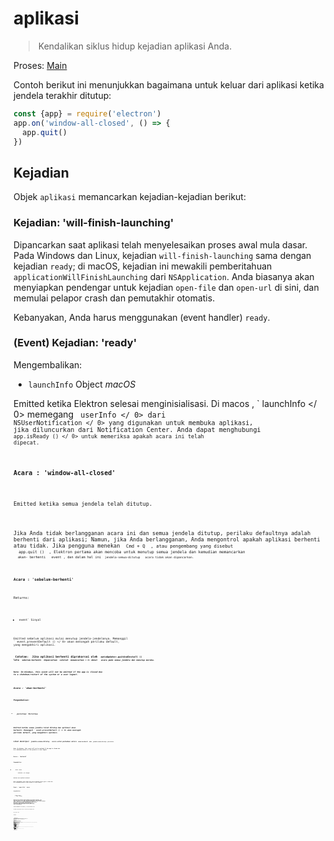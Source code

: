 # aplikasi

> Kendalikan siklus hidup kejadian aplikasi Anda.

Proses: [Main](../glossary.md#main-process)

Contoh berikut ini menunjukkan bagaimana untuk keluar dari aplikasi ketika jendela terakhir ditutup:

```javascript
const {app} = require('electron')
app.on('window-all-closed', () => {
  app.quit()
})
```

## Kejadian

Objek `aplikasi` memancarkan kejadian-kejadian berikut:

### Kejadian: 'will-finish-launching'

Dipancarkan saat aplikasi telah menyelesaikan proses awal mula dasar. Pada Windows dan Linux, kejadian `will-finish-launching` sama dengan kejadian `ready`; di macOS, kejadian ini mewakili pemberitahuan `applicationWillFinishLaunching` dari `NSApplication`. Anda biasanya akan menyiapkan pendengar untuk kejadian `open-file` dan `open-url` di sini, dan memulai pelapor crash dan pemutakhir otomatis.

Kebanyakan, Anda harus menggunakan (event handler) `ready`.

### (Event) Kejadian: 'ready'

Mengembalikan:

* `launchInfo` Object *macOS*

Emitted ketika Elektron selesai menginisialisasi. Di macos , ` launchInfo </ 0> memegang <code> userInfo </ 0> dari <code> NSUserNotification </ 0> yang digunakan untuk membuka aplikasi, jika diluncurkan dari Notification Center. Anda dapat menghubungi <code> app.isReady () </ 0> untuk memeriksa apakah acara ini telah dipecat.</p>

<h3>Acara : 'window-all-closed'</h3>

<p>Emitted ketika semua jendela telah ditutup.</p>

<p>Jika Anda tidak berlangganan acara ini dan semua jendela ditutup, perilaku defaultnya adalah berhenti dari aplikasi; Namun, jika Anda berlangganan, Anda mengontrol apakah aplikasi berhenti atau tidak. Jika pengguna menekan <code> Cmd + Q </ 0> , atau pengembang yang disebut
 <code> app.quit () </ 0> , Elektron pertama akan mencoba untuk menutup semua jendela dan kemudian memancarkan
 <code> akan- berhenti </ 0>  event , dan dalam hal ini <code> jendela-semua-ditutup </ 0>  acara tidak akan dipancarkan.</p>

<h3>Acara : 'sebelum-berhenti'</h3>

<p>Returns:</p>

<ul>
<li><code>event` Sinyal</li> </ul> 

Emitted sebelum aplikasi mulai menutup jendela-jendelanya. Memanggil ` event.preventDefault () </ 0> akan mencegah perilaku default, yang mengakhiri aplikasi.</p>

<p><strong> Catatan: </ 0> Jika aplikasi berhenti diprakarsai oleh <code> autoUpdater.quitAndInstall () </ 1> 
lalu <code> sebelum-berhenti </ 1> dipancarkan <em> setelah </ 2> memancarkan < 1> dekat </ 1>  acara pada semua jendela dan menutup mereka.</p>

<p><strong>Note:</strong> On Windows, this event will not be emitted if the app is closed due
to a shutdown/restart of the system or a user logout.</p>

<h3>Acara : 'akan-berhenti'</h3>

<p>Pengembalian:</p>

<ul>
<li><code>peristiwa` Peristiwa</li> </ul> 

Emitted ketika semua jendela telah ditutup dan aplikasi akan berhenti. Memanggil ` event.preventDefault () </ 0> akan mencegah perilaku default, yang mengakhiri aplikasi.</p>

<p>Lihat deskripsi <code> jendela-semua-ditutup </ 0>  acara untuk perbedaan antara <code> akan-berhenti </ 0> dan <code> jendela-semua-ditutup </ 0> peristiwa.</p>

<p><strong>Note:</strong> On Windows, this event will not be emitted if the app is closed due
to a shutdown/restart of the system or a user logout.</p>

<h3>Acara : 'berhenti'</h3>

<p>Pengembalian:</p>

<ul>
<li><code>acara` Acara</li> 

* ` exitCode </ 0> Integer</li>
</ul>

<p>Emitted saat aplikasi berhenti.</p>

<p><strong>Note:</strong> On Windows, this event will not be emitted if the app is closed due
to a shutdown/restart of the system or a user logout.</p>

<h3>Event : 'open-file' <em> macos </ 0></h3>

<p>Pengembalian:</p>

<ul>
<li><code>acara` Acara
* `path` String</ul> 

Emitted saat pengguna ingin membuka file dengan aplikasi. The ` open-file yang </ 0> 
event biasanya dipancarkan saat aplikasi sudah terbuka dan OS ingin menggunakan kembali aplikasi untuk membuka file. <code> open-file </ 0> juga dipancarkan saat sebuah file diturunkan ke dok dan aplikasi belum berjalan. Pastikan untuk mendengarkan <code> open-file yang </ 0> acara sangat awal di startup aplikasi Anda untuk menangani kasus ini (bahkan sebelum <code> siap </ 0>  acara dipancarkan).</p>

<p>Anda harus menghubungi <code> event .preventDefault () </ 0> jika Anda ingin menangani acara ini .</p>

<p>Pada Windows, Anda harus mengurai <code> process.argv </ 0> (dalam proses utama) untuk mendapatkan filepath.</p>

<h3>Acara: 'buka-url' <em> macos </em></h3>

<p>Pengembalian:</p>

<ul>
<li><code>acara` Acara</li> 

* ` url </ 0> String</li>
</ul>

<p>Emitted saat pengguna ingin membuka URL dengan aplikasi. File <code> Info.plist <code> aplikasi Anda
 harus menentukan skema url di dalam kunci <code> CFBundleURLTypes `, dan set ` NSPrincipalClass ` ke <0> AtomApplication </code>.</p> 
  Anda harus menghubungi ` event .preventDefault () </ 0> jika Anda ingin menangani acara ini .</p>

<h3>Acara: 'aktifkan' <em>macOS</em></h3>

<p>Pengembalian:</p>

<ul>
<li><code>acara` Acara</li> 
  
  * `hasVisibleWindows` Boolean</ul> 
  
  Emitted saat aplikasi diaktifkan. Berbagai tindakan dapat memicu acara ini, seperti meluncurkan aplikasi untuk pertama kalinya, mencoba meluncurkan ulang aplikasi saat sudah berjalan, atau mengklik ikon dok atau ikon taskbar.
  
  ### Acara: 'lanjutkan aktivitas' *macOS*
  
  Pengembalian:
  
  * `event</ 0> Acara</li>
<li><code>ketik` String - String yang mengidentifikasi aktivitas. Maps ke [`NSUserActivity.activityType`](https://developer.apple.com/library/ios/documentation/Foundation/Reference/NSUserActivity_Class/index.html#//apple_ref/occ/instp/NSUserActivity/activityType).
  * `userInfo` Objek - Berisi status spesifik aplikasi yang disimpan oleh aktivitas di perangkat lain.
  
  Emitted selama [Handoff](https://developer.apple.com/library/ios/documentation/UserExperience/Conceptual/Handoff/HandoffFundamentals/HandoffFundamentals.html) saat aktivitas dari perangkat lain ingin dilanjutkan. Anda harus menghubungi `event.preventDefault()` jika Anda ingin menangani acara ini.
  
  Aktivitas pengguna hanya dapat dilanjutkan di aplikasi yang memiliki ID Tim pengembang yang sama dengan aplikasi sumber aktivitas dan yang mendukung jenis aktivitas. Jenis aktivitas yang didukung ditentukan di aplikasi `Info.plist` di bawah tombol `NSUserActivityTypes`.
  
  ### Event: 'will-continue-activity' *macOS*
  
  Pengembalian:
  
  * `acara` Acara
  * `ketik` String - String yang mengidentifikasi aktivitas. Maps ke [`NSUserActivity.activityType`](https://developer.apple.com/library/ios/documentation/Foundation/Reference/NSUserActivity_Class/index.html#//apple_ref/occ/instp/NSUserActivity/activityType).
  
  Emitted during [Handoff](https://developer.apple.com/library/ios/documentation/UserExperience/Conceptual/Handoff/HandoffFundamentals/HandoffFundamentals.html) before an activity from a different device wants to be resumed. Anda harus menghubungi `event.preventDefault()` jika Anda ingin menangani acara ini.
  
  ### Event: 'continue-activity-error' *macOS*
  
  Pengembalian:
  
  * `acara` Acara
  * `ketik` String - String yang mengidentifikasi aktivitas. Maps ke [`NSUserActivity.activityType`](https://developer.apple.com/library/ios/documentation/Foundation/Reference/NSUserActivity_Class/index.html#//apple_ref/occ/instp/NSUserActivity/activityType).
  * `error` String - A string with the error's localized description.
  
  Emitted during [Handoff](https://developer.apple.com/library/ios/documentation/UserExperience/Conceptual/Handoff/HandoffFundamentals/HandoffFundamentals.html) when an activity from a different device fails to be resumed.
  
  ### Event: 'activity-was-continued' *macOS*
  
  Pengembalian:
  
  * `event</ 0> Acara</li>
<li><code>ketik` String - String yang mengidentifikasi aktivitas. Maps ke [`NSUserActivity.activityType`](https://developer.apple.com/library/ios/documentation/Foundation/Reference/NSUserActivity_Class/index.html#//apple_ref/occ/instp/NSUserActivity/activityType).
  * `userInfo` Object - Contains app-specific state stored by the activity.
  
  Emitted during [Handoff](https://developer.apple.com/library/ios/documentation/UserExperience/Conceptual/Handoff/HandoffFundamentals/HandoffFundamentals.html) after an activity from this device was successfully resumed on another one.
  
  ### Event: 'update-activity-state' *macOS*
  
  Pengembalian:
  
  * `acara` Acara
  * `ketik` String - String yang mengidentifikasi aktivitas. Maps ke [`NSUserActivity.activityType`](https://developer.apple.com/library/ios/documentation/Foundation/Reference/NSUserActivity_Class/index.html#//apple_ref/occ/instp/NSUserActivity/activityType).
  * `userInfo` Object - Contains app-specific state stored by the activity.
  
  Emitted when [Handoff](https://developer.apple.com/library/ios/documentation/UserExperience/Conceptual/Handoff/HandoffFundamentals/HandoffFundamentals.html) is about to be resumed on another device. If you need to update the state to be transferred, you should call `event.preventDefault()` immediately, construct a new `userInfo` dictionary and call `app.updateCurrentActiviy()` in a timely manner. Otherwise the operation will fail and `continue-activity-error` will be called.
  
  ### Event: 'new-window-for-tab' *macOS*
  
  Pengembalian:
  
  * `event</ 0> Acara</li>
</ul>

<p>Emitted saat pengguna mengklik tombol tab baru macOS asli. Tombol tab baru hanya terlihat jika arus <code>BrowserWindow` memiliki `tabbingIdentifier`</p> 
    ### Acara: 'browser-window-blur'
    
    Pengembalian:
    
    * `event</ 0> Acara</li>
<li><code>window` [BrowserWindow](browser-window.md)
    
    Emitted ketika [browserWindow](browser-window.md) menjadi kabur.
    
    ### Acara: 'browser-window-focus'
    
    Pengembalian:
    
    * `event</ 0> Acara</li>
<li><code>window` [BrowserWindow](browser-window.md)
    
    Emitted ketika [browserWindow](browser-window.md) terpusat.
    
    ### Acara: 'browser-window-created'
    
    Pengembalian:
    
    * `acara` Acara
    * `window` [BrowserWindow](browser-window.md)
    
    Emitted ketika baru [browserWindow](browser-window.md) dibuat.
    
    ### Acara: 'isi web-dibuat'
    
    Pengembalian:
    
    * `event</ 0> Acara</li>
<li><code>webContents` [WebContents](web-contents.md)
    
    Emitted ketika baru [webContents](web-contents.md) dibuat.
    
    ### Acara: 'sertifikat-kesalahan'
    
    Pengembalian:
    
    * `event</ 0> Acara</li>
<li><code>webContents` [WebContents](web-contents.md)
    * ` url </ 0> String</li>
<li><code>error` String - Kode kesalahan
    * `sertifikat` [Sertifikat](structures/certificate.md)
    * `callback` Fungsi 
      * `isTrusted` Boolean - Apakah akan mempertimbangkan sertifikat sebagai terpercaya
    
    Emitted ketika gagal untuk memverifikasi `certificate` untuk `url`, untuk mempercayai sertifikat Anda harus mencegah perilaku default dengan `event.preventDefault ()` dan memanggil `callback(true)`.
    
    ```javascript
    const {app} = require ('electron') app.on('certificate-error', (event, webContents, url, error, certificate, callback) => {
       if (url === 'https://github.com') {
         // Verifikasi logika.
        event.preventDefault()
         callback(true)
       } else {
         callback (false)
       }})
    ```
    
    ### Acara: 'pilih-klien-sertifikat'
    
    Pengembalian:
    
    * `acara` Acara
    * `webContents` [WebContents](web-contents.md)
    * `url` URL
    * `certificateList` [Sertifikat[]](structures/certificate.md)
    * `callback` Fungsi 
      * `sertifikat` [Sertifikat](structures/certificate.md) (opsional)
    
    Emitted ketika sertifikat klien diminta.
    
    The ` url </ 0> sesuai dengan entri navigasi meminta sertifikat klien dan <code> callback </ 0> bisa disebut dengan entri disaring dari daftar. Menggunakan
 <code>event.preventDefault()` mencegah aplikasi menggunakan sertifikat pertama dari toko.
    
    ```javascript
    const {app} = require('electron') app.on('select-client-certificate', (event, webContents, url, list, callback) => {
     event.preventDefault()
     callback(daftar[0]) 
    })    
    ```
    
    ### Acara: 'login'
    
    Pengembalian:
    
    * `acara` Acara
    * `webContents` [WebContents](web-contents.md)
    * `permintaan` Obyek 
      * `method` String
      * `url` URL
      * `perujuk` URL
    * `authInfo` Obyek 
      * ` isProxy </ 0>  Boolean</li>
<li><code>skema` String
      * `host` String
      * `port` Integer
      * `realm` String
    * `callback` Fungsi 
      * `namapengguna` String
      * `katasandi` String
    
    Emitted ketika `webContents` ingin melakukan auth dasar.
    
    Perilaku default adalah membatalkan semua otentikasi, untuk menimpa ini Anda harus mencegah perilaku default dengan `event.preventDefault()` dan panggil `callback(nama pengguna, kata sandi)` dengan kredensial.
    
    ```javascript
    const {app} = require('electron') app.on('login', (event, webContents, request, authInfo, callback) => {
     event.preventDefault()
     callback('username', 'secret')
    })
    ```
    
    ### Acara: 'proses-gpu-jatuh'
    
    Pengembalian:
    
    * `acara` Acara
    * `terbunuh` Boolean
    
    Emitted saat proses gpu macet atau terbunuh.
    
    ### Event: 'aksesibilitas-support-changed' *macOS* *Windows*
    
    Pengembalian:
    
    * `acara` Acara
    * `aksesibilitasSupportEnabled` Boolean - `true` saat dukungan aksesibilitas Chrome diaktifkan, `false` sebaliknya.
    
    Emitted saat dukungan aksesibilitas Chrome berubah. Peristiwa ini terjadi saat teknologi bantu, seperti pembaca layar, diaktifkan atau dinonaktifkan. Lihat https://www.chromium.org/developers/design-documents/accessibility untuk lebih jelasnya.
    
    ### Event: 'session-created'
    
    Pengembalian:
    
    * `session` [Session](session.md)
    
    Emitted when Electron has created a new `session`.
    
    ```javascript
    const {app} = require('electron')
    
    app.on('session-created', (event, session) => {
      console.log(session)
    })
    ```
    
    ### Event: 'second-instance'
    
    Pengembalian:
    
    * `acara` Acara
    * `argv` String[] - Sebuah array dari argumen baris perintah kedua
    * `workingDirectory` String - Direktori kerja contoh kedua
    
    This event will be emitted inside the primary instance of your application when a second instance has been executed. `argv` adalah argumen argumen baris kedua dari Array, dan `workingDirectory` adalah direktori kerja saat ini. Biasanya aplikasi merespon hal ini dengan membuat jendela utama mereka fokus dan tidak diminimalisir.
    
    This event is guaranteed to be emitted after the `ready` event of `app` gets emitted.
    
    ## Metode
    
    The `aplikasi` objek memiliki metode berikut:
    
    **Catatan:** Beberapa metode hanya tersedia pada sistem operasi tertentu dan diberi label seperti itu.
    
    ### `app.quit()`
    
    Cobalah untuk menutup semua jendela. The `sebelum-berhenti` acara akan dipancarkan pertama. Jika semua jendela berhasil ditutup, `akan-berhenti` acara akan dipancarkan dan secara default aplikasi akan mengakhiri.
    
    Metode ini menjamin bahwa semua `beforeunload` dan `unload` event handlers dijalankan dengan benar. Ada kemungkinan bahwa sebuah jendela membatalkan berhenti dengan mengembalikan `false` pada pengendali event *Beforeunload</code>.</p> 
    
    ### `app.exit([exitCode])`
    
    * `exitCode` Integer (opsional)
    
    Exits immediately with `exitCode`. `exitCode` defaults to 0.
    
    Semua jendela akan ditutup segera tanpa meminta pengguna dan `sebelum-berhenti` dan `akan-berhenti` tidak akan dipancarkan.
    
    ### `app.relaunch([options])`
    
    * `pilihan` Objek (opsional) 
      * `args` String[] (optional)
      * `execPath` String (opsional)
    
    Luncurkan ulang aplikasi saat instance saat ini keluar.
    
    Secara default, contoh baru akan menggunakan direktori kerja dan argumen baris perintah yang sama dengan instance saat ini. Bila `args` ditentukan, `args` akan dilewatkan sebagai argumen baris perintah. Ketika `execPath` dispesifikasikan, `execPath` akan dieksekusi untuk diluncurkan kembali alih-alih aplikasi saat ini.
    
    Perhatikan bahwa metode ini tidak berhenti dari aplikasi saat dijalankan, Anda harus memanggil `app.quit` atau `app.exit` setelah memanggil `app.relaunch` ke buat aplikasi restart.
    
    Saat `app.relaunch` dipanggil berkali-kali, beberapa contoh akan dimulai setelah instance saat ini keluar.
    
    Contoh untuk me-restart instance saat ini segera dan menambahkan argumen baris perintah baru ke instance baru:
    
    ```javascript
    const {app} = require ('electron') app.relaunch({args: process.argv.slice(1).concat(['-- relaunch'])}) app.exit(0)
    ```
    
    ### `app.isReady()`
    
    Mengembalikan `Boolean` - `true` jika Elektron selesai menginisialisasi, `false` sebaliknya.
    
    ### `app.whenReady()`
    
    Returns `Promise` - fulfilled when Electron is initialized. May be used as a convenient alternative to checking `app.isReady()` and subscribing to the `ready` event if the app is not ready yet.
    
    ### `app.focus()`
    
    Di Linux, fokus pada jendela yang pertama terlihat. Di macos, buat aplikasi yang aktif. Pada Windows, fokus pada jendela pertama aplikasi.
    
    ### `app.hide()` *macos*
    
    Menyembunyikan semua jendela aplikasi tanpa meminimalkannya.
    
    ### `app.show()` *macos*
    
    Menunjukkan jendela aplikasi setelah disembunyikan. Tidak secara otomatis memfokuskannya.
    
    ### `app.getAppPath()`
    
    Mengembalikan `String` - Direktori aplikasi saat ini.
    
    ### `app.getPath(nama)`
    
    * ` nama </ 0>  String</li>
</ul>

<p>Mengembalikan <code>String` - Path ke direktori khusus atau file yang terkait dengan `nama`. Pada kegagalan sebuah `Error` dilempar.</p> 
      Anda dapat meminta jalur berikut dengan nama:
      
      * `home` Direktori home pengguna.
      * `dataaplikasi` Direktori data aplikasi per pengguna, yang secara default menunjuk ke: 
        * `%APPDATA%` di Windows
        * `$XDG_CONFIG_HOME` atau `~/.config` di Linux
        * `~/Library/Application Support` di macos
      * `userData` Direktori untuk menyimpan file konfigurasi aplikasi Anda, yang secara default merupakan direktori `appData` yang ditambahkan dengan nama aplikasi Anda.
      * `temp` Direktori sementara.
      * `exe` File eksekusi saat ini.
      * `modul` The `libchromiumcontent` perpustakaan.
      * `desktop` Direktori Desktop pengguna saat ini.
      * `dokumen` Direktori untuk "My Documents" pengguna.
      * `download` Direktori untuk download pengguna.
      * `musik` Direktori untuk musik pengguna.
      * `gambar` Direktori untuk gambar pengguna.
      * `video` Direktori untuk video pengguna.
      * `logs` Directory for your app's log folder.
      * `pepperFlashSystemPlugin` Full path to the system version of the Pepper Flash plugin.
      ### `app.getFileIcon(path[, options], callback)`
      
      * ` path </ 0>  String</li>
<li><code>pilihan` Objek (opsional) 
        * `ukuran` Deretan 
          * `kecil` - 16x16
          * `normal` - 32x32
          * `besar` - 48x48 di *Linux*, 32x32 pada *Windows*, tidak didukung di *macOS*.
      * `callback` Fungsi 
        * Kesalahan `kesalahan`
        * `ikon` [NativeImage](native-image.md)
      
      Mengambil ikon terkait jalur.
      
      Pada *Windows*, ada 2 macam ikon:
      
      * Ikon terkait dengan ekstensi file tertentu, seperti `.mp3`, `.png`, dll.
      * Ikon di dalam file itu sendiri, seperti `.exe`, `.dll`, `.ico`.
      
      Pada *Linux* dan *macOS*, ikon bergantung pada aplikasi yang terkait dengan jenis file mime.
      
      ### `app.setPath(nama, path)`
      
      * ` nama </ 0>  String</li>
<li><code> path </ 0>  String</li>
</ul>

<p>Menimpa <code>path` ke direktori khusus atau file yang terkait dengan `nama`. Jika path menentukan direktori yang tidak ada, direktori akan dibuat dengan metode ini. Pada kegagalan sebuah `Error` dilempar.</p> 
        Anda hanya dapat menimpa jalur dari `nama` didefinisikan dalam `app.getPath`.
        
        Secara default, cookie dan cache halaman web akan disimpan di bawah direktori `userData`. Jika Anda ingin mengubah lokasi ini, Anda harus mengganti path `userData` sebelum event `ready` dari modul `app` dipancarkan.
        
        ### `app.getVersion()`
        
        Mengembalikan `String` - Versi aplikasi yang dimuat. Jika tidak ada versi yang ditemukan di file `package.json` aplikasi, versi dari paket saat ini atau yang dapat dijalankan akan dikembalikan.
        
        ### `app.getName()`
        
        Mengembalikan `String` - Nama aplikasi saat ini, yang merupakan nama di file `package.json` aplikasi.
        
        Biasanya `nama` bidang `package.json` adalah nama lowercased singkat, menurut npm modul spec. Anda juga harus menentukan bidang `productName`, yang merupakan nama lengkap kapitalisasi aplikasi Anda, dan mana yang lebih disukai dari `nama`oleh Elektron.
        
        ### `app.setName(nama)`
        
        * ` nama </ 0>  String</li>
</ul>

<p>Mengabaikan nama aplikasi saat ini.</p>

<h3><code>app.getLocale()`</h3> 
          Returns `String` - The current application locale. Possible return values are documented [here](locales.md).
          
          To set the locale, you'll want to use a command line switch at app startup, which may be found [here](https://github.com/electron/electron/blob/master/docs/api/chrome-command-line-switches.md).
          
          **Catatan:** Saat mendistribusikan aplikasi yang dikemas, Anda juga harus mengirimkan map `locales`.
          
          **Catatan:** Pada Windows Anda harus meneleponnya setelah `ready` dipancarkan.
          
          ### `app.addRecentDocument(path)` *macOS* *Windows*
          
          * ` path </ 0>  String</li>
</ul>

<p>Menambahkan <code>path` ke daftar dokumen terbaru.</p> 
            Daftar ini dikelola oleh OS. Pada Windows Anda bisa mengunjungi daftar dari task bar, dan di macos Anda bisa mengunjunginya dari menu dock.
            
            ### `app.clearRecentDocuments()` *macOS* *Windows*
            
            Bersihkan daftar dokumen terakhir.
            
            ### `app.setAsDefaultProtocolClient(protocol[, path, args])`
            
            * `protocol` String - Nama protokol Anda, tanpa `://`. Jika Anda ingin aplikasi Anda menangani tautan `elektron://`, hubungi metode ini dengan `elektron` sebagai parameternya.
            * `path` String (opsional) *Windows* - Default ke `process.execPath`
            * `args` String[] (opsional) *Windows* - Default ke array kosong
            
            Mengembalikan `Boolean` - Apakah panggilan berhasil.
            
            Metode ini menetapkan executable saat ini sebagai pengendali default untuk sebuah protokol (alias skema URI). Ini memungkinkan Anda mengintegrasikan aplikasi Anda lebih dalam ke dalam sistem operasi. Setelah terdaftar, semua link dengan `your-protocol://` akan dibuka dengan executable saat ini. Seluruh link, termasuk protokol, akan diteruskan ke aplikasi Anda sebagai parameter.
            
            Pada Windows Anda dapat menyediakan jalur parameter opsional, jalur ke executable Anda, dan args, serangkaian argumen yang akan dikirimkan ke executable Anda saat diluncurkan.
            
            **Catatan:** Pada macOS, Anda hanya dapat mendaftarkan protokol yang telah ditambahkan ke aplikasi `info.plist`, yang tidak dapat diubah saat runtime. Namun Anda dapat mengubah file dengan editor teks sederhana atau skrip selama waktu pembuatan. Silahkan lihat [dokumentasi Apple](https://developer.apple.com/library/ios/documentation/General/Reference/InfoPlistKeyReference/Articles/CoreFoundationKeys.html#//apple_ref/doc/uid/TP40009249-102207-TPXREF115) untuk rincian.
            
            The API menggunakan Windows Registry dan LSSetDefaultHandlerForURLScheme internal.
            
            ### `app.removeAsDefaultProtocolClient(protokol[, path, args])` *macOS* *Windows*
            
            * `protocol` String - Nama protokol Anda, tanpa `://`.
            * `path` String (opsional) *Windows* - Default ke `process.execPath`
            * `args` String[] (opsional) *Windows* - Default ke array kosong
            
            Mengembalikan `Boolean` - Apakah panggilan berhasil.
            
            Metode ini memeriksa apakah saat ini dapat dieksekusi sebagai pengendali default untuk sebuah protokol (alias skema URI). Jika demikian, itu akan menghapus aplikasi sebagai penangan default.
            
            ### `app.isDefaultProtocolClient(protocol[, path, args])`
            
            * `protocol` String - Nama protokol Anda, tanpa `://`.
            * `path` String (opsional) *Windows* - Default ke `process.execPath`
            * `args` String[] (opsional) *Windows* - Default ke array kosong
            
            Mengembalikan `Boolean`
            
            Metode ini memeriksa apakah executable saat ini adalah default handler untuk sebuah protokol (alias skema URI). Jika demikian, itu akan kembali benar. Jika tidak, itu akan kembali salah.
            
            **Catatan:** Pada macOS, Anda dapat menggunakan metode ini untuk memeriksa apakah aplikasi telah terdaftar sebagai pengendali protokol default untuk sebuah protokol. Anda juga dapat memverifikasi ini dengan memeriksa `~/Library/Preferences/com.apple.LaunchServices.plist` pada mesin macOS. Silahkan lihat [dokumentasi Apple](https://developer.apple.com/library/mac/documentation/Carbon/Reference/LaunchServicesReference/#//apple_ref/c/func/LSCopyDefaultHandlerForURLScheme) untuk rincian.
            
            The API menggunakan Windows Registry dan LSCopyDefaultHandlerForURLScheme internal.
            
            ### `app.setUserTasks(tugas)` *Windows*
            
            * `tugas` [ Tugas[] ](structures/task.md) - Array dari `Tugas` objek
            
            Tambahkan `tugas` ke kategori [Tugas](https://msdn.microsoft.com/en-us/library/windows/desktop/dd378460(v=vs.85).aspx#tasks) JumpList di Windows.
            
            `tugas` adalah berbagai dari [`Tugas`](structures/task.md) benda.
            
            Mengembalikan `Boolean` - Apakah panggilan berhasil.
            
            **Catatan:** Jika Anda ingin menyesuaikan Daftar Langsung gunakan lebih banyak lagi `app.setJumpList(categories)`.
            
            ### `app.getJumpListSettings()` *Windows*
            
            Mengembalikan `Objek`:
            
            * `minItems` Integer - The minimum jumlah item yang akan ditampilkan dalam Daftar Langsung (untuk penjelasan lebih rinci tentang nilai ini melihat [MSDN docs](https://msdn.microsoft.com/en-us/library/windows/desktop/dd378398(v=vs.85).aspx)).
            * `removedItems` [JumpListItem[]](structures/jump-list-item.md) - Array dari `JumpListItem` objek yang sesuai dengan item yang telah dihapus pengguna dari kategori khusus dalam Daftar Langsung. Item ini tidak boleh ditambahkan kembali ke Daftar Langsung di panggilan **berikutnya** ke `app.setJumpList()`, Windows tidak akan menampilkan kategori khusus yang berisi salah satu dari yang dihapus item.
            ### `app.setJumpList(kategori)` *Windows*
            
            * `kategori` [JumpListCategory[]](structures/jump-list-category.md) atau `nol` - Array of `JumpListCategory` benda.
            
            Mengatur atau menghapus Daftar Langsung kustom untuk aplikasi, dan mengembalikan salah satu dari string berikut:
            
            * `ok` - Tidak ada yang salah.
            * `error` - Satu atau beberapa kesalahan terjadi, aktifkan logging runtime untuk mengetahui kemungkinan penyebabnya.
            * `invalidSeparatorError` - Upaya dilakukan untuk menambahkan pemisah ke kategori khusus dalam Daftar Langsung. Pemisah hanya diperbolehkan dalam kategori `Tugas` standar.
            * `fileTypeRegistrationError` - Upaya dilakukan untuk menambahkan tautan file ke Daftar Langsung untuk jenis file yang tidak terdaftar dalam aplikasi.
            * `customCategoryAccessDeniedError` - Kategori khusus tidak dapat ditambahkan ke Daftar Langsung karena pengaturan kebijakan privasi atau grup pengguna.
            
            Jika `kategori` adalah `null` daftar Jump kustom yang telah ditetapkan sebelumnya (jika ada) akan diganti oleh Daftar Langsung standar untuk aplikasi (dikelola oleh Windows).
            
            ** Catatan: </ 0> Jika objek ` JumpListCategory </ 1> tidak memiliki <code> tipe </ 1> atau <code> nama </ 1> 
properti yang ditetapkan maka <code> tipe < / 1> diasumsikan <code> tugas </ 1> . If the <code>name` property is set but the `type` property is omitted then the `type` is assumed to be `custom`.</p> 
            
            **Catatan:** Pengguna dapat menghapus item dari kategori khusus, dan Windows tidak mengizinkan item yang dihapus ditambahkan ke dalam kategori khusus sampai **setelah** panggilan sukses berikutnya ke `app.setJumpList(kategori)`. Setiap usaha untuk menambahkan kembali item yang dihapus ke kategori khusus lebih awal dari pada itu akan mengakibatkan keseluruhan kategori khusus dihilangkan dari Daftar Langsung. Daftar item yang dihapus dapat diperoleh dengan menggunakan `app.getJumpListSettings()`.
            
            Berikut adalah contoh sederhana untuk membuat Daftar Langsung kustom:
            
            ```javascript
            const {app} = require ('electron') app.setJumpList([
               {
                 type: 'custom',
                 name: 'Proyek Terbaru',
                 item: [
                   {type: 'file', path: 'C:\\Projects\\project1.proj '},
                   {type:' file ', path: 'C:\\Projects\\project2.proj '}
                 ]
               },
               { // memiliki nama jadi `type` diasumsikan sebagai nama "custom"
             : 'Tools',
                 item: [
                   {
                     type: 'task',
                     title: 'Tool A',
                     program: process.execPath,
                     args: '--run-tool-a',
                     icon: process.execPath,
                     iconIndex: 0,
                     deskripsi : 'Runs Tool A'
                   },
                   {
                     type: 'task',
                    judul: 'Alat B',
                     program: process.execPath,
                    args: '--run-tool-b',
                     icon: process.execPath,
                     iconIndex: 0,
                     description: 'Runs Tool B'
                   }
                 ]
               },
             {type: 'frequent' },
             {// tidak memiliki nama dan tipe tidak ada Jadi `tipe` diasumsikan sebagai item "tugas": [
            {
             type: 'task',
             title: 'New Project',
             program: process.execPath,
             args: '--new-project',
             deskripsi: 'Buat yang baru proyek.'
            },
             {type: 'separator' },
            {
             type: 'task',
             title: 'Recover Project',
             program: process.execPath,
             args: '--recover-project',
             deskripsi: 'Recover Project'
            }
            ]
            }
            ])
            ```
            
            ### `app.requestSingleInstanceLock()`
            
            Mengembalikan `Boolean`
            
            Metode ini membuat aplikasi Anda menjadi Aplikasi Instan Tunggal - alih-alih membiarkan beberapa contoh aplikasi Anda berjalan, ini akan memastikan bahwa hanya satu contoh aplikasi Anda yang berjalan, dan contoh lainnya memberi isyarat contoh ini dan keluar.
            
            The return value of this method indicates whether or not this instance of your application successfully obtained the lock. If it failed to obtain the lock you can assume that another instance of your application is already running with the lock and exit immediately.
            
            I.e. This method returns `true` if your process is the primary instance of your application and your app should continue loading. It returns `false` if your process should immediately quit as it has sent its parameters to another instance that has already acquired the lock.
            
            Pada macOS sistem memberlakukan instance tunggal secara otomatis saat pengguna mencoba membuka instance kedua aplikasi Anda di Finder, dan acara `open-file` dan `open-url` akan dipancarkan untuk bahwa. Namun saat pengguna memulai aplikasi Anda di jalur perintah mekanisme contoh tunggal sistem akan dilewati dan Anda harus menggunakan metode ini untuk memastikan satu contoh.
            
            Contoh mengaktifkan jendela contoh utama saat instance kedua dimulai:
            
            ```javascript
            const {app} = require('electron')
            let myWindow = null
            
            const gotTheLock = app.requestSingleInstanceLock()
            
            if (!gotTheLock) {
              app.quit()
            } else {
              app.on('second-instance', (event, commandLine, workingDirectory) => {
                // Someone tried to run a second instance, we should focus our window.
                if (myWindow) {
                  if (myWindow.isMinimized()) myWindow.restore()
                  myWindow.focus()
                }
              })
            
              // Create myWindow, load the rest of the app, etc...
              app.on('ready', () => {
              })
            }
            ```
            
            ### `app.hasSingleInstanceLock()`
            
            Mengembalikan `Boolean`
            
            This method returns whether or not this instance of your app is currently holding the single instance lock. You can request the lock with `app.requestSingleInstanceLock()` and release with `app.releaseSingleInstanceLock()`
            
            ### `app.releaseSingleInstanceLock()`
            
            Releases all locks that were created by `requestSingleInstanceLock`. This will allow multiple instances of the application to once again run side by side.
            
            ### `app.setUserAktivitas(ketik, userInfo[, webpageURL])` *macOS*
            
            * `ketik` String - Unik mengidentifikasi aktivitas. Maps ke [`NSUserActivity.activityType`](https://developer.apple.com/library/ios/documentation/Foundation/Reference/NSUserActivity_Class/index.html#//apple_ref/occ/instp/NSUserActivity/activityType).
            * `userInfo` Objek - Negara khusus aplikasi untuk disimpan untuk digunakan oleh perangkat lain.
            * `webpageURL` String (opsional) - Halaman web dimuat di browser jika tidak ada aplikasi yang sesuai untuk dipasang pada perangkat yang dilanjutkan. Skema ini harus `http` atau `https`.
            
            Membuat `NSUserActivity` dan menetapkannya sebagai aktivitas saat ini. Aktivitas ini memenuhi syarat untuk [Handoff](https://developer.apple.com/library/ios/documentation/UserExperience/Conceptual/Handoff/HandoffFundamentals/HandoffFundamentals.html) ke perangkat lain sesudahnya.
            
            ### `app.getCurrentActivityType()` *macOS*
            
            Mengembalikan `String` - Jenis aktivitas yang sedang berjalan.
            
            ### ` app.invalidateCurrentActivity () </ 0>  <em> macos </ 1></h3>

<ul>
<li><code>ketik` String - Unik mengidentifikasi aktivitas. Maps ke [`NSUserActivity.activityType`](https://developer.apple.com/library/ios/documentation/Foundation/Reference/NSUserActivity_Class/index.html#//apple_ref/occ/instp/NSUserActivity/activityType).</li> </ul> 
            
            Invalidates the current [Handoff](https://developer.apple.com/library/ios/documentation/UserExperience/Conceptual/Handoff/HandoffFundamentals/HandoffFundamentals.html) user activity.
            
            ### `app.updateCurrentActivity(type, userInfo)` *macOS*
            
            * `ketik` String - Unik mengidentifikasi aktivitas. Maps ke [`NSUserActivity.activityType`](https://developer.apple.com/library/ios/documentation/Foundation/Reference/NSUserActivity_Class/index.html#//apple_ref/occ/instp/NSUserActivity/activityType).
            * `userInfo` Objek - Negara khusus aplikasi untuk disimpan untuk digunakan oleh perangkat lain.
            
            Updates the current activity if its type matches `type`, merging the entries from `userInfo` into its current `userInfo` dictionary.
            
            ### `app.setAppUserModelId(id)` *Windows*
            
            * `id` String
            
            Ubah [User ID Model Aplikasi](https://msdn.microsoft.com/en-us/library/windows/desktop/dd378459(v=vs.85).aspx) menjadi `id`.
            
            ### `app.importCertificate(opsi, callback)` *LINUX*
            
            * `pilihan` Obyek 
              * `sertifikat` String - Path untuk berkas pkcs12.
              * `kata sandi` String - Passphrase untuk sertifikat.
            * `callback` Fungsi 
              * `hasil` Integer - Hasil impor.
            
            Impor sertifikat dalam format pkcs12 ke toko sertifikat platform. `callback` dipanggil dengan `hasil` dari operasi impor, nilai `0` menunjukkan keberhasilan sementara nilai lainnya mengindikasikan kegagalan menurut kromium [net_error_list](https://code.google.com/p/chromium/codesearch#chromium/src/net/base/net_error_list.h).
            
            ### `app.disableHardwareAcceleration()`
            
            Nonaktifkan akselerasi perangkat keras untuk aplikasi saat ini.
            
            Metode ini hanya bisa dipanggil sebelum aplikasi sudah siap.
            
            ### `app.disableDomainBlockingFor3DAPIs()`
            
            Secara default, Chromium menonaktifkan API 3D (misalnya WebGL) sampai dimulai ulang per basis domain jika proses GPU mogok terlalu sering. Fungsi ini menonaktifkan perilaku itu.
            
            Metode ini hanya bisa dipanggil sebelum aplikasi sudah siap.
            
            ### `app.getAppMetrics()`
            
            Returns [`ProcessMetric[]`](structures/process-metric.md): Array of `ProcessMetric` objects that correspond to memory and cpu usage statistics of all the processes associated with the app.
            
            ### `app.getGPUFeatureStatus()`
            
            Mengembalikan [`GPUFeatureStatus`](structures/gpu-feature-status.md) - Status Fitur Gambar dari `chrome://gpu/`.
            
            ### `app.setBadgeCount(count)` *Linux* *macOS*
            
            * `hitung` Integer
            
            Mengembalikan `Boolean` - Apakah panggilan berhasil.
            
            Menetapkan lencana penghitung untuk aplikasi saat ini. Menetapkan hitungan ke `0` akan menyembunyikan lencana.
            
            Di macOS itu terlihat di ikon dermaga. Di Linux hanya bekerja untuk Unity launcher,
            
            **Note:** Unity launcher requires the existence of a `.desktop` file to work, for more information please read [Desktop Environment Integration](../tutorial/desktop-environment-integration.md#unity-launcher).
            
            ### `app.getBadgeCount()` *Linux* *macOS*
            
            Mengembalikan `Integer` - Nilai saat ini ditampilkan di lencana penghitung.
            
            ### `app.isUnityRunning()` *Linux*
            
            Mengembalikan `Boolean` - Apakah lingkungan desktop saat ini adalah Unity launcher.
            
            ### `app.getLoginItemSettings([options])` *macOS* *Windows*
            
            * `pilihan` Objek (opsional) 
              * `path` String (opsional) *Windows* - Jalur yang dapat dieksekusi untuk dibandingkan dengan. Default ke `process.execPath`.
              * `args` String[] (opsional) *Windows* - Argumen baris perintah untuk membandingkan lawan. Default ke array kosong.
            
            Jika Anda memberikan `path` dan `args` pilihan untuk `app.setLoginItemSettings` maka Anda harus melewati argumen yang sama di sini untuk `openAtLogin` untuk diatur dengan benar.
            
            Mengembalikan `Objek`:
            
            * `openAtLogin` Aljabar Boolean - `benar` jika app diatur untuk membuka di login.
            * `openAsHidden` Boolean *macOS* - `true` if the app is set to open as hidden at login. This setting is not available on [MAS builds](../tutorial/mac-app-store-submission-guide.md).
            * `wasOpenedAtLogin` Boolean *macOS* - `true` if the app was opened at login automatically. This setting is not available on [MAS builds](../tutorial/mac-app-store-submission-guide.md).
            * `wasOpenedAsHidden` Boolean *macOS* - `true` if the app was opened as a hidden login item. Ini menunjukkan bahwa aplikasi tidak boleh membuka jendela saat startup. This setting is not available on [MAS builds](../tutorial/mac-app-store-submission-guide.md).
            * `restoreState` Boolean *macOS* - `true` if the app was opened as a login item that should restore the state from the previous session. Ini menunjukkan bahwa apl harus mengembalikan jendela yang buka terakhir kali aplikasi ditutup. This setting is not available on [MAS builds](../tutorial/mac-app-store-submission-guide.md).
            
            ### `app.setLoginItemSettings(pengaturan)` *macOS* *Windows*
            
            * `pengaturan` Obyek 
              * `openAtLogin` Boolean (opsional) - `true` untuk membuka aplikasi saat masuk, `false` untuk menghapus aplikasi sebagai item masuk. Default ke `false`.
              * `openAsHidden` Boolean (optional) *macOS* - `true` to open the app as hidden. Default ke `false`. The user can edit this setting from the System Preferences so `app.getLoginItemSettings().wasOpenedAsHidden` should be checked when the app is opened to know the current value. This setting is not available on [MAS builds](../tutorial/mac-app-store-submission-guide.md).
              * `path` String (opsional) *Windows* - Eksekusi untuk diluncurkan saat login. Default ke `process.execPath`.
              * `args` String[] (opsional) *Windows* - Argumen baris perintah untuk lolos ke eksekusi. Default ke array kosong. Berhati-hatilah untuk membungkus jalan dengan tanda petik.
            
            Tetapkan setelan item masuk aplikasi.
            
            Untuk bekerja dengan < AutoUpdater `Elektron` pada Windows, yang menggunakan [Squirrel](https://github.com/Squirrel/Squirrel.Windows), Anda ingin menyetel jalur peluncuran ke Update.exe, dan meneruskan argumen yang menentukan nama aplikasi Anda. Sebagai contoh:
            
            ```javascript
            const appFolder = path.dirname(process.execPath) const updateExe = path.resolve(appFolder, '..', 'Update.exe') const exeName = path.basename(process.execPath) app.setLoginItemSettings ({
               openAtLogin: true,
               path: updateExe,
               args: [
                 '--processStart', `"${exeName}"`,
                 '--process-start-args', `"--hidden"`
               ]})
            ```
            
            ### `app.isAccessibilitySupportEnabled()` *macOS* *Windows*
            
            Mengembalikan `Boolean` - `true` jika dukungan aksesibilitas Chrome diaktifkan, `salah` sebaliknya. API ini akan mengembalikan `true` jika penggunaan teknologi bantu, seperti pembaca layar, telah terdeteksi. Lihat https://www.chromium.org/developers/design-documents/accessibility untuk lebih jelasnya.
            
            ### `app.setAccessibilitySupportEnabled(enabled)` *macOS* *Windows*
            
            * `enabled` Boolean - Enable or disable [accessibility tree](https://developers.google.com/web/fundamentals/accessibility/semantics-builtin/the-accessibility-tree) rendering
            
            Manually enables Chrome's accessibility support, allowing to expose accessibility switch to users in application settings. https://www.chromium.org/developers/design-documents/accessibility for more details. Disabled by default.
            
            **Note:** Rendering accessibility tree can significantly affect the performance of your app. It should not be enabled by default.
            
            ### `app.setAboutPanelOptions(opsi)` *macOS*
            
            * `pilihan` Obyek 
              * `applicationName` String (opsional) - Nama aplikasi.
              * `applicationVersion` String (opsional) - Versi aplikasi.
              * `hak cipta` String (opsional) - Informasi hak cipta.
              * `kredit` String (opsional) - Informasi kredit.
              * `version` String (opsional) - Nomor versi pembuatan aplikasi.
            
            Tetapkan opsi tentang panel. Ini akan menimpa nilai yang didefinisikan di file `.plist` aplikasi. Lihat [dokumentasi Apple](https://developer.apple.com/reference/appkit/nsapplication/1428479-orderfrontstandardaboutpanelwith?language=objc) untuk detail lebih lanjut.
            
            ### `app.startAccessingSecurityScopedResource(bookmarkData)` *macOS (mas)*
            
            * `bookmarkData` String - The base64 encoded security scoped bookmark data returned by the `dialog.showOpenDialog` or `dialog.showSaveDialog` methods.
            
            Returns `Function` - This function **must** be called once you have finished accessing the security scoped file. If you do not remember to stop accessing the bookmark, [kernel resources will be leaked](https://developer.apple.com/reference/foundation/nsurl/1417051-startaccessingsecurityscopedreso?language=objc) and your app will lose its ability to reach outside the sandbox completely, until your app is restarted.
            
            ```js
            // Start accessing the file.
            const stopAccessingSecurityScopedResource = app.startAccessingSecurityScopedResource(data)
            // You can now access the file outside of the sandbox 
            stopAccessingSecurityScopedResource()
            ```
            
            Start accessing a security scoped resource. With this method electron applications that are packaged for the Mac App Store may reach outside their sandbox to access files chosen by the user. See [Apple's documentation](https://developer.apple.com/library/content/documentation/Security/Conceptual/AppSandboxDesignGuide/AppSandboxInDepth/AppSandboxInDepth.html#//apple_ref/doc/uid/TP40011183-CH3-SW16) for a description of how this system works.
            
            ### `app.commandLine.appendSwitch(beralih [, nilai])`
            
            * `switch` String - Sakelar baris perintah
            * `value` String (opsional) - Nilai untuk saklar yang diberikan
            
            Tambahkan peralihan (dengan `nilai opsional`) ke baris perintah Chromium.
            
            **Catatan:** Ini tidak akan mempengaruhi `process.argv`, dan terutama digunakan oleh pengembang untuk mengontrol perilaku Kromium beberapa tingkat rendah.
            
            ### `app.commandLine.appendArgument(nilai)`
            
            * `nilai` String - argumen untuk menambahkan ke baris perintah
            
            Tambahkan argumen ke baris perintah Chromium. Argumen akan dikutip dengan benar.
            
            **Catatan:** Ini tidak akan mempengaruhi `process.argv`.
            
            ### `app.enableMixedSandbox()` *macOS* *Windows*
            
            Mengaktifkan mode kotak pasir campuran di aplikasi.
            
            Metode ini hanya bisa dipanggil sebelum aplikasi sudah siap.
            
            ### `app.isInApplicationsFolder()` *macOS*
            
            Returns `Boolean` - Whether the application is currently running from the systems Application folder. Use in combination with `app.moveToApplicationsFolder()`
            
            ### ` app.moveToApplicationsFolder () </ 0>  <em> macos </ 1></h3>

<p>Returns <code>Boolean` - Whether the move was successful. Please note that if the move is successful your application will quit and relaunch.</p> 
            
            No confirmation dialog will be presented by default, if you wish to allow the user to confirm the operation you may do so using the [`dialog`](dialog.md) API.
            
            **NOTE:** This method throws errors if anything other than the user causes the move to fail. For instance if the user cancels the authorization dialog this method returns false. If we fail to perform the copy then this method will throw an error. The message in the error should be informative and tell you exactly what went wrong
            
            ### `app.dock.bounce()` *macOS*
            
            * `jenis` String (opsional) - dapat `kritis` atau `informasi`. Default adalah `informasi`
            
            Ketika `kritis` dilewatkan, ikon dermaga akan terpental sampai aplikasi menjadi aktif atau permintaan dibatalkan.
            
            Ketika `informasi` dilewatkan, ikon dermaga akan bangkit untuk satu detik. Namun, permintaan tetap aktif sampai aplikasi menjadi aktif atau permintaan dibatalkan.
            
            Mengembalikan `Integer` ID yang mewakili permintaan.
            
            ### `app.dock.cancelBounce(id)` Linux *macOS*
            
            * `identitas` Integer
            
            Membatalkan bouncing `id`.
            
            ### `app.dock.downloadFinished(filePath)` *Windows*
            
            * `fullPath` String
            
            Memantapkan Download stack jika filePath ada di dalam folder Downloads.
            
            ### `app.dock.setBadge (teks)` *macOS*
            
            * `teks` String
            
            Menetapkan string yang akan ditampilkan di area badging dermaga.
            
            ### `app.dock.getBadge()` *macos*
            
            Mengembalikan `String` - String badge dari dok.
            
            ### `app.dock.hide()` *macOS*
            
            Sembunyikan ikon dok.
            
            ### `app.dock.show()` *macos*
            
            Tampilkan ikon dok.
            
            ### `app.dock.isVisible()` *macos*
            
            Mengembalikan `Boolean` - Apakah ikon dermaga terlihat. Panggilan `app.dock.show()` bersifat asinkron sehingga metode ini mungkin tidak kembali benar segera setelah panggilan itu.
            
            ### `app.dock.setMenu(menu)` *macos*
            
            * `menu` [Menu](menu.md)
            
            Sets the application's [dock menu](https://developer.apple.com/macos/human-interface-guidelines/menus/dock-menus/).
            
            ### `app.dock.setIcon(gambar)` *macOS*
            
            * `gambar` ([NativeImage](native-image.md) | String)
            
            Menetapkan `gambar` yang terkait dengan ikon dermaga ini.
            
            ## properti
            
            ### `app.isPackaged`
            
            A `Boolean` property that returns `true` if the app is packaged, `false` otherwise. For many apps, this property can be used to distinguish development and production environments.